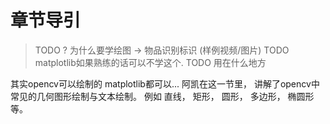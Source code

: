 # 章节导引

> TODO ? 为什么要学绘图 -> 物品识别标识 (样例视频/图片)
> TODO matplotlib如果熟练的话可以不学这个.
> TODO 用在什么地方


其实opencv可以绘制的 matplotlib都可以...
阿凯在这一节里， 讲解了opencv中常见的几何图形绘制与文本绘制。 例如 直线， 矩形， 圆形， 多边形， 椭圆形等。

